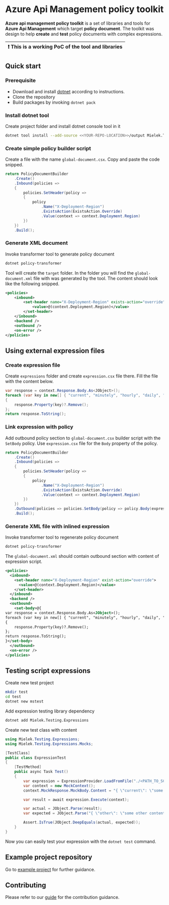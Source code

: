 # Azure Api Management policy toolkit

**Azure api management policy toolkit** is a set of libraries and tools for **Azure Api Management** which target **policy document**. The toolkit was design to help **create** and **test** policy documents with complex expressions.

| :exclamation:  This is a working PoC of the tool and libraries |
|----------------------------------------------------------------|

## Quick start

### Prerequisite
* Download and install [dotnet](https://dotnet.microsoft.com/en-us/download) according to instructions.
* Clone the repository
* Build packages by invoking `dotnet pack`

### Install dotnet tool

Create project folder and install dotnet console tool in it

```bash
dotnet tool install --add-source <<YOUR-REPO-LOCATION>>/output Mielek.Transformer
```

### Create simple policy builder script

Create a file with the name `global-document.csx`. Copy and paste the code snipped.

```csharp
return PolicyDocumentBuilder
    .Create()
    .Inbound(policies =>
    {
        policies.SetHeader(policy =>
        {
            policy
                .Name("X-Deployment-Region")
                .ExistsAction(ExistsAction.Override)
                .Value(context => context.Deployment.Region)
        })
    })
    .Build();
```
### Generate XML document

Invoke transformer tool to generate policy document 

```bash
dotnet policy-transformer
```

Tool will create the `target` folder. In the folder you will find the `global-document.xml` file with was generated by the tool. The content should look like the following snipped.

```xml
<policies>
    <inbound>
        <set-header name="X-Deployment-Region" exists-action="override">
            <value>@(context.Deployment.Region)</value>
        </set-header>
    </inbound>
    <backend />
    <outbound />
    <on-error />
</policies>
```

## Using external expression files

### Create expression file 

Create `expressions` folder and create `expression.csx` file  there. Fill the file with the content below.

```csharp
var response = context.Response.Body.As<JObject>();
foreach (var key in new[] { "current", "minutely", "hourly", "daily", "alerts" })
{
    response.Property(key)?.Remove();
};
return response.ToString();
```
### Link expression with policy

Add outbound policy section to `global-document.csx` builder script with the `SetBody` policy. Use `expression.csx` file for the `Body` property of the policy.

```csharp
return PolicyDocumentBuilder
    .Create()
    .Inbound(policies =>
    {
        policies.SetHeader(policy =>
        {
            policy
                .Name("X-Deployment-Region")
                .ExistsAction(ExistsAction.Override)
                .Value(context => context.Deployment.Region)
        })
    })
    .Outbound(policies => policies.SetBody(policy => policy.Body(expression => expression.FromFile("./expressions/expression.csx"))))
    .Build();
```

### Generate XML file with inlined expression

Invoke transformer tool to regenerate policy document 

```bash
dotnet policy-transformer
```

The `global-document.xml` should contain outbound section with content of expression script. 

```xml
<policies>
  <inbound>
    <set-header name="X-Deployment-Region" exist-action="override">
      <value>@(context.Deployment.Region)</value>
    </set-header>
  </inbound>
  <backend />
  <outbound>
    <set-body>@{
var response = context.Response.Body.As<JObject>();
foreach (var key in new[] { "current", "minutely", "hourly", "daily", "alerts" })
{
    response.Property(key)?.Remove();
};
return response.ToString();
}</set-body>
  </outbound>
  <on-error />
</policies>
```

## Testing script expressions

Create new test project

```bash
mkdir test
cd test
dotnet new mstest
```

Add expression testing library dependency

```bash
dotnet add Mielek.Testing.Expressions
```

Create new test class with content
```csharp
using Mielek.Testing.Expressions;
using Mielek.Testing.Expressions.Mocks;

[TestClass]
public class ExpressionTest
{
    [TestMethod]
    public async Task Test()
    {
        var expression = ExpressionProvider.LoadFromFile("./<PATH_TO_SCRIPT>/expression.csx");
        var context = new MockContext();
        context.MockResponse.MockBody.Content = "{ \"current\": \"some current content\", \"other\": \"some other content\" }";

        var result = await expression.Execute(context);

        var actual = JObject.Parse(result);
        var expected = JObject.Parse("{ \"other\": \"some other content\" }");

        Assert.IsTrue(JObject.DeepEquals(actual, expected));
    }
}
```

Now you can easily test your expression with the `dotnet test` command.

## Example project repository

Go to [example project](example) for further guidance.

## Contributing

Please refer to our [guide](CONTRIBUTING.md) for the contribution guidance.
